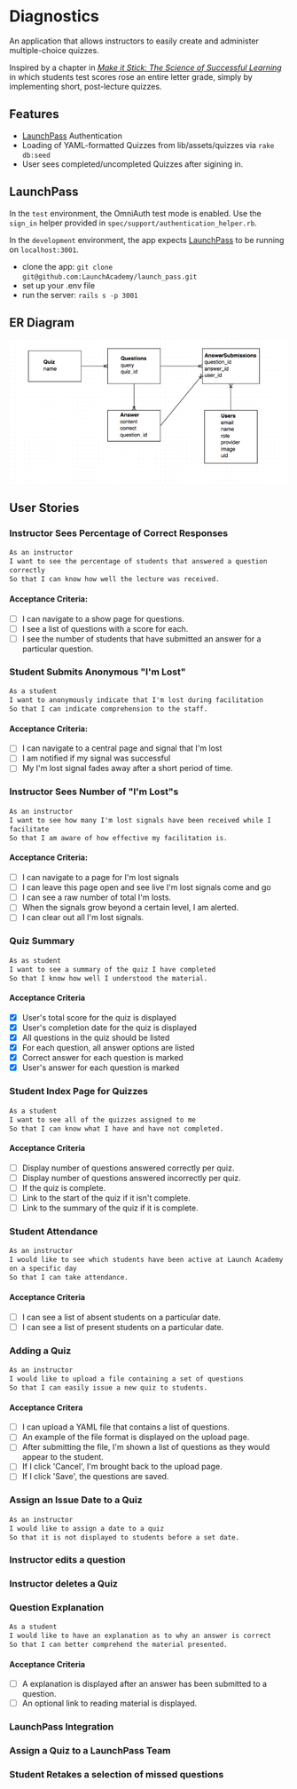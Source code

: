# Diagnostics
An application that allows instructors to easily create and administer multiple-choice quizzes.

Inspired by a chapter in [_Make it Stick: The Science of Successful Learning_](http://www.hup.harvard.edu/catalog.php?isbn=9780674729018) in which students test scores rose an entire letter grade, simply by implementing short, post-lecture quizzes.

## Features
* [LaunchPass](https://launchpass.launchacademy.com/) Authentication
* Loading of YAML-formatted Quizzes from lib/assets/quizzes via `rake db:seed`
* User sees completed/uncompleted Quizzes after sigining in.

## LaunchPass
In the `test` environment, the OmniAuth test mode is enabled. Use the `sign_in` helper provided in `spec/support/authentication_helper.rb`.

In the `development` environment, the app expects [LaunchPass](https://github.com/LaunchAcademy/launch_pass) to be running on `localhost:3001`.
* clone the app: `git clone git@github.com:LaunchAcademy/launch_pass.git`
* set up your .env file
* run the server: `rails s -p 3001`

## ER Diagram
![ER Diagram](er-img.png "ER Diagram")

## User Stories

### Instructor Sees Percentage of Correct Responses
```
As an instructor
I want to see the percentage of students that answered a question correctly
So that I can know how well the lecture was received.
```

#### Acceptance Criteria:
* [ ] I can navigate to a show page for questions.
* [ ] I see a list of questions with a score for each.
* [ ] I see the number of students that have submitted an answer for
a particular question.

### Student Submits Anonymous "I'm Lost"
```
As a student
I want to anonymously indicate that I'm lost during facilitation
So that I can indicate comprehension to the staff.
```

#### Acceptance Criteria:
* [ ] I can navigate to a central page and signal that I'm lost
* [ ] I am notified if my signal was successful
* [ ] My I'm lost signal fades away after a short period of time.

### Instructor Sees Number of "I'm Lost"s
```
As an instructor
I want to see how many I'm lost signals have been received while I facilitate
So that I am aware of how effective my facilitation is.
```

#### Acceptance Criteria:
* [ ] I can navigate to a page for I'm lost signals
* [ ] I can leave this page open and see live I'm lost signals come and go
* [ ] I can see a raw number of total I'm losts.
* [ ] When the signals grow beyond a certain level, I am alerted.
* [ ] I can clear out all I'm lost signals.

### Quiz Summary
```
As as student
I want to see a summary of the quiz I have completed
So that I know how well I understood the material.
```

#### Acceptance Criteria
* [x] User's total score for the quiz is displayed
* [x] User's completion date for the quiz is displayed
* [x] All questions in the quiz should be listed
* [x] For each question, all answer options are listed
* [x] Correct answer for each question is marked
* [x] User's answer for each question is marked

### Student Index Page for Quizzes
```
As a student
I want to see all of the quizzes assigned to me
So that I can know what I have and have not completed.
```

#### Acceptance Criteria
* [ ] Display number of questions answered correctly per quiz.
* [ ] Display number of questions answered incorrectly per quiz.
* [ ] If the quiz is complete.
* [ ] Link to the start of the quiz if it isn't complete.
* [ ] Link to the summary of the quiz if it is complete.

### Student Attendance
```
As an instructor
I would like to see which students have been active at Launch Academy on a specific day
So that I can take attendance.
```

#### Acceptance Criteria
* [ ] I can see a list of absent students on a particular date.
* [ ] I can see a list of present students on a particular date.

### Adding a Quiz
```
As an instructor
I would like to upload a file containing a set of questions
So that I can easily issue a new quiz to students.
```

#### Acceptance Critera
* [ ] I can upload a YAML file that contains a list of questions.
* [ ] An example of the file format is displayed on the upload page.
* [ ] After submitting the file, I'm shown a list of questions as they would appear to the student.
* [ ] If I click 'Cancel', I'm brought back to the upload page.
* [ ] If I click 'Save', the questions are saved.

### Assign an Issue Date to a Quiz
```
As an instructor
I would like to assign a date to a quiz
So that it is not displayed to students before a set date.
```

### Instructor edits a question

### Instructor deletes a Quiz

### Question Explanation
```
As a student
I would like to have an explanation as to why an answer is correct
So that I can better comprehend the material presented.
```

#### Acceptance Criteria
* [ ] A explanation is displayed after an answer has been submitted to a question.
* [ ] An optional link to reading material is displayed.

### LaunchPass Integration

### Assign a Quiz to a LaunchPass Team

### Student Retakes a selection of missed questions
